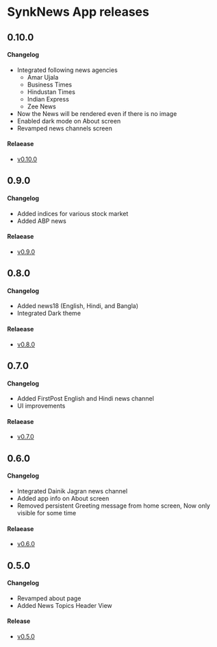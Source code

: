 # SynkNews App releases


## 0.10.0
#### Changelog
- Integrated following news agencies
    - Amar Ujala
    - Business Times
    - Hindustan Times
    - Indian Express
    - Zee News
- Now the News will be rendered even if there is no image
- Enabled dark mode on About screen
- Revamped news channels screen

#### Relaease
- [v0.10.0](https://github.com/bytesynk/SynkNews/blob/master/SynkNews-v0.10.0.apk)



## 0.9.0
#### Changelog
- Added indices for various stock market
- Added ABP news

#### Relaease
- [v0.9.0](https://github.com/bytesynk/SynkNews/blob/master/SynkNews-v0.9.0.apk)


## 0.8.0
#### Changelog
- Added news18 (English, Hindi, and Bangla)
- Integrated Dark theme


#### Relaease
- [v0.8.0](https://github.com/bytesynk/SynkNews/blob/master/SynkNews-v0.8.0.apk)


## 0.7.0
#### Changelog
- Added FirstPost English and Hindi news channel
- UI improvements


#### Relaease
- [v0.7.0](https://github.com/bytesynk/SynkNews/blob/master/SynkNews-v0.7.0.apk)

## 0.6.0
#### Changelog
- Integrated Dainik Jagran news channel
- Added app info on About screen
- Removed persistent Greeting message from home screen, Now only visible for some time

#### Relaease
- [v0.6.0](https://github.com/bytesynk/SynkNews/blob/master/SynkNews-v0.6.0.apk)


## 0.5.0
#### Changelog
- Revamped about page
- Added News Topics Header View

#### Release
- [v0.5.0](https://github.com/bytesynk/SynkNews/blob/master/SynkNews-v0.5.0.apk)
